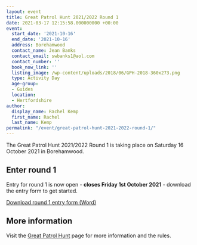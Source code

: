 ```yaml
---
layout: event
title: Great Patrol Hunt 2021/2022 Round 1
date: 2021-03-17 12:15:58.000000000 +00:00
event:
  start_date: '2021-10-16'
  end_date: '2021-10-16'
  address: Borehamwood
  contact_name: Jean Banks
  contact_email: swbanks1@aol.com
  contact_number: ''
  book_now_link: ''
  listing_image: /wp-content/uploads/2018/06/GPH-2018-360x273.png
  type: Activity Day
  age-group: 
  - Guides
  location: 
  - Hertfordshire
author:
  display_name: Rachel Kemp
  first_name: Rachel
  last_name: Kemp
permalink: "/event/great-patrol-hunt-2021-2022-round-1/"
---
```

The Great Patrol Hunt 2021/2022 Round 1 is taking place on Saturday 16 October 2021 in Borehamwood.

## Enter round 1
Entry for round 1 is now open - **closes Friday 1st October 2021** - download the entry form to get started.
 <div><a class="btn-gg" href="/assets/images/2021/08/GPH-Entry-Form-Round-1-2021.docx"><i class="fa fa-download"></i> Download round 1 entry form (Word)</a></div>

## More information
Visit the <a href="/great-patrol-hunt/">Great Patrol Hunt</a> page for more information and the rules.